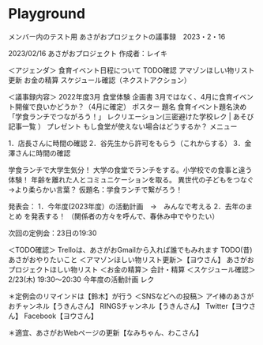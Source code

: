# Playground
メンバー内のテスト用
あさがおプロジェクトの議事録　2023・2・16

2023/02/16
あさがおプロジェクト
作成者：レイキ



＜アジェンダ＞
食育イベント日程について
TODO確認
アマゾンほしい物リスト更新
お金の精算
スケジュール確認（ネクストアクション）



＜議事録内容＞
2022年度3月 食堂体験 企画書
3月ではなく、4月に食育イベント開催で良いかどうか？（4月に確定）
ポスター
題名
食育イベント題名決め
「学食ランチでつながろう！」 
レクリエーション(三密避けた学校レク | あそび記事一覧 ）
プレゼント
もし食堂が使えない場合はどうするか？
メニュー

1．店長さんに時間の確認
2．谷先生から許可をもらう（これからする）
3．金澤さんに時間の確認

学食ランチで大学生気分！
大学の食堂でランチをする。小学校での食事と違う体験！
年齢を離れた人とコミュニケーションを取る。
異世代の子どもをつなぐ→より柔らかい言葉？
仮題名：学食ランチで繋がろう！

発表会：
1．今年度(2023年度）の活動計画　→　みんなで考える
2．去年のまとめ
を発表する！
（関係者の方々を呼んで、春休み中でやりたい）

次回の定例会：23日の19:30



＜TODO確認＞
Trelloは、あさがおGmailから入れば誰でもみれます
TODO(昔) 
あさがおやりたいこと 
＜アマゾンほしい物リスト更新＞【ヨウさん】
あさがおプロジェクトほしい物リスト 
＜お金の精算＞
会計・精算 
＜スケジュール確認＞
2/23(木) 19:30〜20:30
今年度の活動計画
レク

＊定例会のリマインドは【鈴木】が行う
＜SNSなどへの投稿＞
アイ棒のあさがおチャンネル【うきんさん】
RINGSチャンネル【うきんさん】
Twitter【ヨウさん】
Facebook【ヨウさん】

＊適宜、あさがおWebページの更新【なみちゃん、わこさん】

